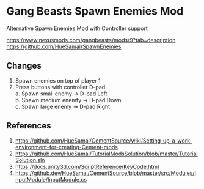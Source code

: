 # Gang Beasts Spawn Enemies Mod

Alternative Spawn Enemies Mod with Controller support

https://www.nexusmods.com/gangbeasts/mods/9?tab=description  
https://github.com/HueSamai/SpawnEnemies  

## Changes

1. Spawn enemies on top of player 1  
2. Press buttons with controller D-pad  
   a. Spawn small enemy   -> D-pad Left  
   b. Spawn medium enemty -> D-pad Down  
   c. Spawn large enemy   -> D-pad Right  

## References

1. https://github.com/HueSamai/CementSource/wiki/Setting-up-a-work-environment-for-creating-Cement-mods  
2. https://github.com/HueSamai/TutorialModsSolution/blob/master/TutorialSolution.sln  
3. https://docs.unity3d.com/ScriptReference/KeyCode.html   
4. https://github.dev/HueSamai/CementSource/blob/master/src/Modules/InputModule/InputModule.cs  
